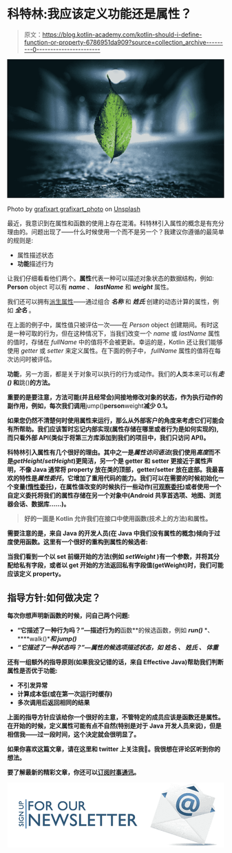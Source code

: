 # 科特林:我应该定义功能还是属性？

> 原文：<https://blog.kotlin-academy.com/kotlin-should-i-define-function-or-property-6786951da909?source=collection_archive---------0----------------------->

![](img/2c53677ad3284253a5686669d4ffba5e.png)

Photo by [grafixart grafixart_photo](https://unsplash.com/photos/zGEaKWQqYY4?utm_source=unsplash&utm_medium=referral&utm_content=creditCopyText) on [Unsplash](https://unsplash.com/search/photos/close?utm_source=unsplash&utm_medium=referral&utm_content=creditCopyText)

最近，我意识到在属性和函数的使用上存在混淆。科特林引入属性的概念是有充分理由的。问题出现了——什么时候使用一个而不是另一个？我建议你遵循的最简单的规则是:

*   属性描述状态
*   **功能**描述行为

让我们仔细看看他们两个。**属性**代表一种可以描述对象状态的数据结构，例如: **Person** object 可以有 ***name*** 、 ***lastName*** 和 ***weight*** 属性。

我们还可以拥有[派生属性](https://www.uml-diagrams.org/derived-property.html)——通过组合 ***名称*** 和 ***姓氏*** 创建的动态计算的属性，例如 ***全名*** 。

在上面的例子中，属性值只被评估一次——在 *Person* object 创建期间。有时这是一种可取的行为，但在这种情况下，当我们改变一个 *name* 或 *lastName* 属性的值时，存储在 *fullName* 中的值将不会被更新。幸运的是，Kotlin 还让我们能够使用 *getter* 或 *setter* 来定义属性。在下面的例子中， *fullName* 属性的值将在每次访问时被评估。

**功能**，另一方面，都是关于对象可以执行的行为或动作。我们的**人**类本来可以有*****走()*** 和**跳()**的方法。**

**重要的是要注意，方法可能(并且经常会)间接地修改对象的状态，作为执行动作的副作用，例如，每次我们调用**jump()**person**weight**减少 0.1。**

**如果您仍然不清楚何时使用属性来运行，那么从外部客户的角度来考虑它们可能会有所帮助。我们应该暂时忘记内部实现(属性存储在哪里或者行为是如何实现的),而只看外部 API(类似于将第三方库添加到我们的项目中，我们只访问 API)。**

**科特林引入属性有几个很好的理由。其中之一是*属性访问语法*(我们使用*高度*而不是*getHeight*/*setHeight*)更简洁，另一个是 getter 和 setter 更接近于属性声明，不像 Java 通常将 property 放在类的顶部，getter/setter 放在底部。我最喜欢的特性是*属性委托*，它增加了重用代码的能力。我们可以在需要的时候初始化一个变量([惰性委托](https://kotlinlang.org/docs/reference/delegated-properties.html#lazy))，在属性值改变的时候执行一些动作[(可观察委托](https://kotlinlang.org/docs/reference/delegated-properties.html#observable))或者使用一个自定义委托将我们的属性存储在另一个对象中(Android 共享首选项、地图、浏览器会话、数据库……)。**

> **好的一面是 Kotlin 允许我们在接口中使用函数(技术上的方法)和属性。**

**需要注意的是，来自 Java 的开发人员(在 Java 中我们没有属性的概念)倾向于过度使用函数。这里有一个很好的重构到属性的候选者:**

**当我们看到一个以 **set** 前缀开始的方法(例如 *setWeight* )有一个参数，并将其分配给私有字段，或者以 **get** 开始的方法返回私有字段值(getWeight)时，我们可能应该定义 property。**

## **指导方针:如何做决定？**

**每次你想声明新函数的时候，问自己两个问题:**

*   **“它描述了一种行为吗？”—描述行为的**函数**的候选函数，例如 ***run()*** *、****walk()****和 **jump()*****
*   ***“它描述了一种状态吗？”—**属性的候选项**描述状态，如 ***姓名*** 、 ***姓氏*** 、 ***体重******

**还有一组额外的指导原则(如果我没记错的话，来自 Effective Java)帮助我们判断属性是否优于功能:**

*   **不引发异常**
*   **计算成本低(或在第一次运行时缓存)**
*   **多次调用后返回相同的结果**

**上面的指导方针应该给你一个很好的主意，不管特定的成员应该是函数还是属性。在开始的时候，定义属性可能有点不自然(特别是对于 Java 开发人员来说)，但是相信我——过一段时间，这个决定就会很明显了。**

**如果你喜欢这篇文章，请在这里和 twitter 上关注我👏。我很想在评论区听到你的想法。**

**要了解最新的精彩文章，你还可以[订阅时事通讯](https://kotlin-academy.us17.list-manage.com/subscribe?u=5d3a48e1893758cb5be5c2919&id=d2ba84960a)。**

**[![](img/5ce68714efe3efc036e06786166954ff.png)](http://eepurl.com/diMmGv)**